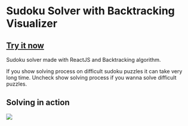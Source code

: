 # Sudoku Solver with Backtracking Visualizer

## [Try it now](https://sudoku-solver-nine.vercel.app/)

Sudoku solver made with ReactJS and Backtracking algorithm.

If you show solving process on difficult sudoku puzzles it can take very long time. Uncheck show solving process if you wanna solve difficult puzzles.

## Solving in action
<img src="https://user-images.githubusercontent.com/43097532/118038115-54892700-b38c-11eb-9c9c-6bb56a5937c6.png">
